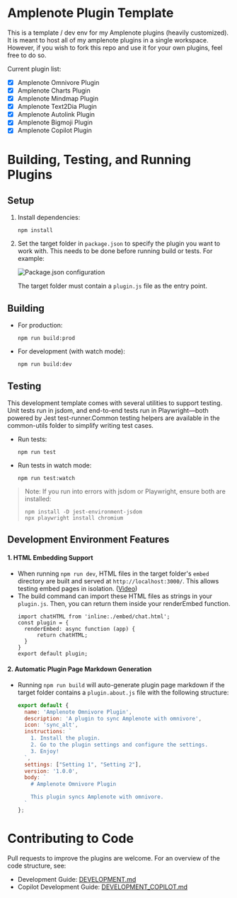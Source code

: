 # Amplenote Plugin Template

This is a template / dev env for my Amplenote plugins (heavily customized). It is meant to host all of my amplenote plugins in a single workspace. However, if you wish to fork this repo and use it for your own plugins, feel free to do so.

Current plugin list:
- [x] Amplenote Omnivore Plugin
- [x] Amplenote Charts Plugin 
- [x] Amplenote Mindmap Plugin
- [x] Amplenote Text2Dia Plugin
- [x] Amplenote Autolink Plugin
- [x] Amplenote Bigmoji Plugin
- [x] Amplenote Copilot Plugin

# Building, Testing, and Running Plugins

## Setup
1. Install dependencies:
   ```
   npm install
   ```
2. Set the target folder in `package.json` to specify the plugin you want to work with. This needs to be done before running build or tests. For example:

   ![Package.json configuration](https://github.com/debanjandhar12/my-amplenote-plugins-v2/assets/49021233/2f123d9b-d195-4dfd-9a00-f62bccf715b5)

   The target folder must contain a `plugin.js` file as the entry point.

## Building
- For production:
  ```
  npm run build:prod
  ```
- For development (with watch mode):
  ```
  npm run build:dev
  ```

## Testing
This development template comes with several utilities to support testing. Unit tests run in jsdom, and end-to-end tests run in Playwright—both powered by Jest test-runner.Common testing helpers are available in the common-utils folder to simplify writing test cases.
- Run tests:
  ```
  npm run test
  ```
- Run tests in watch mode:
  ```
  npm run test:watch
  ```

> Note: If you run into errors with jsdom or Playwright, ensure both are installed:
> ```
> npm install -D jest-environment-jsdom
> npx playwright install chromium
> ```

## Development Environment Features

#### 1. HTML Embedding Support
- When running `npm run dev`, HTML files in the target folder's `embed` directory are built and served at `http://localhost:3000/`. This allows testing embed pages in isolation. ([Video](https://www.youtube.com/watch?v=9vVB6Bohc0k&t=49s))
- The build command can import these HTML files as strings in your `plugin.js`. Then, you can return them inside your renderEmbed function.
  ```
  import chatHTML from 'inline:./embed/chat.html';
  const plugin = {
    renderEmbed: async function (app) {
        return chatHTML;
    }
  }
  export default plugin;
  ```

#### 2. Automatic Plugin Page Markdown Generation
- Running `npm run build` will auto-generate plugin page markdown if the target folder contains a `plugin.about.js` file with the following structure:
  ```javascript
  export default {
    name: 'Amplenote Omnivore Plugin',
    description: 'A plugin to sync Amplenote with omnivore',
    icon: 'sync_alt',
    instructions: `
      1. Install the plugin.
      2. Go to the plugin settings and configure the settings.
      3. Enjoy!
    `,
    settings: ["Setting 1", "Setting 2"],
    version: '1.0.0',
    body: `
      # Amplenote Omnivore Plugin

      This plugin syncs Amplenote with omnivore.
    `
  };
  ```


# Contributing to Code
Pull requests to improve the plugins are welcome. For an overview of the code structure, see:
- Development Guide: [DEVELOPMENT.md](./DEVELOPMENT.md)
- Copilot Development Guide: [DEVELOPMENT_COPILOT.md](./DEVELOPMENT_COPILOT.md)